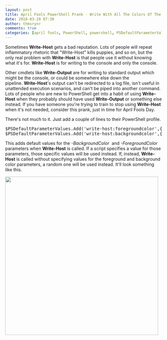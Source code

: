 ```yaml
---
layout: post
title: April Fools PowerShell Prank - Write With All The Colors Of The Rainbow
date: 2018-03-28 07:30
author: thmsrynr
comments: true
categories: [april fools, PowerShell, powershell, PSDefaultParameterValues, write-host]
---
```

Sometimes <strong>Write-Host</strong> gets a bad reputation. Lots of people will repeat inflammatory rhetoric that "Write-Host" kills puppies, and so on, but the only real problem with <strong>Write-Host</strong> is that people use it without knowing what it's for. <strong>Write-Host</strong> is for writing to the console and only the console.

Other cmdlets like <strong>Write-Output</strong> are for writing to standard output which might be the console, or could be somewhere else down the pipeline. <strong>Write-Host</strong>'s output can't be redirected to a log file, isn't useful in unattended execution scenarios, and can't be piped into another command. Lots of people who are new to PowerShell get into a habit of using <strong>Write-Host</strong> when they probably should have used <strong>Write-Output</strong> or something else instead. If you have someone you're trying to train to stop using <strong>Write-Host</strong> when it's not needed, consider this prank, just in time for April Fools Day.

<!--more-->

There's not much to it. Just add a couple of lines to their PowerShell profile.
<pre class="lang:default decode:true ">$PSDefaultParameterValues.Add('write-host:foregroundcolor',{get-random $([system.enum]::getvalues([system.consolecolor]))})
$PSDefaultParameterValues.Add('write-host:backgroundcolor',{get-random $([system.enum]::getvalues([system.consolecolor]))})</pre>
This adds default values for the <em>-BackgroundColor</em>  and <em>-ForegroundColor</em>  parameters when <strong>Write-Host</strong> is called. If a script specifies a value for those parameters, those specific values will be used instead. If, instead, <strong>Write-Host</strong> is called without specifying values for the foreground and background color parameters, a random one will be used instead. It'll look something like this.

<img class="alignnone wp-image-666 size-full" src="/wp-content/uploads/2018/01/2018-01-10-13_56_29-powershell.png" alt="" width="492" height="509" />
